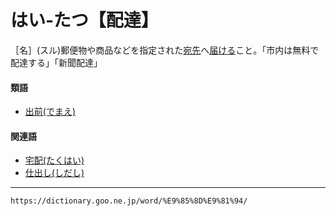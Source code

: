 # はい‐たつ【配達】

［名］(スル)郵便物や商品などを指定された[宛先](あてさき（宛先）)へ[届ける](とどける（届ける）)こと。「市内は無料で配達する」「新聞配達」

#### 類語

-   [出前(でまえ)](https://dictionary.goo.ne.jp/word/%E5%87%BA%E5%89%8D/#jn-152397)

#### 関連語

-   [宅配(たくはい)](https://dictionary.goo.ne.jp/word/%E5%AE%85%E9%85%8D/#jn-135926)
-   [仕出し(しだし)](https://dictionary.goo.ne.jp/word/%E4%BB%95%E5%87%BA%E3%81%97/#jn-97515)

---
`https://dictionary.goo.ne.jp/word/%E9%85%8D%E9%81%94/`